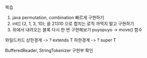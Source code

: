 
복습
1. java permutation, combination 빠르게 구현하기
2. int[] {2, 1, 3, 10}; 을 21310 으로 합치는 로직 까먹지 말고 구현하기
3. 위에서 내려오는 블록 다시 한 번 구현해보기 puyopuyo -> move() 함수

와일드카드
상한경계 -> ? extends T
하한경계 -> ? super T

BufferedReader, StringTokenizer 구현부 확인

